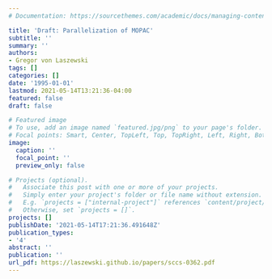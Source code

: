 ```yaml
---
# Documentation: https://sourcethemes.com/academic/docs/managing-content/

title: 'Draft: Parallelization of MOPAC'
subtitle: ''
summary: ''
authors:
- Gregor von Laszewski
tags: []
categories: []
date: '1995-01-01'
lastmod: 2021-05-14T13:21:36-04:00
featured: false
draft: false

# Featured image
# To use, add an image named `featured.jpg/png` to your page's folder.
# Focal points: Smart, Center, TopLeft, Top, TopRight, Left, Right, BottomLeft, Bottom, BottomRight.
image:
  caption: ''
  focal_point: ''
  preview_only: false

# Projects (optional).
#   Associate this post with one or more of your projects.
#   Simply enter your project's folder or file name without extension.
#   E.g. `projects = ["internal-project"]` references `content/project/deep-learning/index.md`.
#   Otherwise, set `projects = []`.
projects: []
publishDate: '2021-05-14T17:21:36.491648Z'
publication_types:
- '4'
abstract: ''
publication: ''
url_pdf: https://laszewski.github.io/papers/sccs-0362.pdf
---
```

